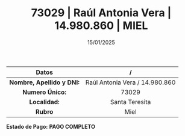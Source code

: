 ﻿---
title: 73029 | Raúl Antonia Vera | 14.980.860 | MIEL
date: 15/01/2025
draft: false
tags: ['santa-teresita', 'titular', 'miel']
---

|          **Datos**          |  /  |
|:---------------------------:|:---:|
| **Nombre, Apellido y DNI:** | Raúl Antonia Vera / 14.980.860 |
|      **Numero Único:**      | 73029 |
|        **Localidad:**       | Santa Teresita |
|          **Rubro**          | Miel |

**Estado de Pago:** **PAGO COMPLETO**
